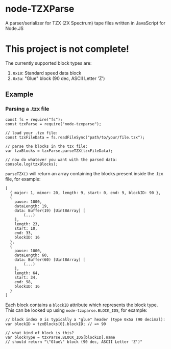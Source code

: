 # node-TZXParse
A parser/serializer for TZX (ZX Spectrum) tape files written in JavaScript for Node.JS

# This project is not complete!
The currently supported block types are:
1. `0x10`: Standard speed data block
2. `0x5a`: "Glue" block (90 dec, ASCII Letter 'Z')

## Example
### Parsing a .tzx file
```
const fs = require("fs");
const tzxParse = require("node-tzxparse");

// load your .tzx file:
const tzxFileData = fs.readFileSync("path/to/your/file.tzx");

// parse the blocks in the tzx file:
var tzxBlocks = tzxParse.parseTZX(tzxFileData);

// now do whatever you want with the parsed data:
console.log(tzxBlocks);
```
`parseTZX()` will return an array containing the blocks present inside the .tzx file, for example:
```
[
  { major: 1, minor: 20, length: 9, start: 0, end: 9, blockID: 90 },
  {
    pause: 1000,
    dataLength: 19,
    data: Buffer(19) [Uint8Array] [ 
        (...) 
    ],
    length: 23,
    start: 10,
    end: 33,
    blockID: 16
  },
  {
    pause: 1000,
    dataLength: 60,
    data: Buffer(60) [Uint8Array] [
        (...)
    ],
    length: 64,
    start: 34,
    end: 98,
    blockID: 16
  }
]
```
Each block contains a `blockID` attribute which represents the block type. This can be looked up using `node-tzxparse.BLOCK_IDS`, for example:
```
// block index 0 is typically a "glue" header (type 0x5a (90 decimal):
var blockID = tzxBlocks[0].blockID; // => 90

// what kind of block is this?
var blockType = tzxParse.BLOCK_IDS[blockID].name
// should return "\"Glue\" block (90 dec, ASCII Letter 'Z')"
```
